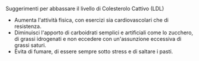 Suggerimenti per abbassare il livello di Colesterolo Cattivo (LDL)

- Aumenta l'attività fisica, con esercizi sia cardiovascolari che di resistenza.
- Diminuisci l'apporto di carboidrati semplici e artificiali come lo zucchero, di grassi idrogenati e non eccedere con un'assunzione eccessiva di
  grassi saturi.
- Evita di fumare, di essere sempre sotto stress e di saltare i pasti.
